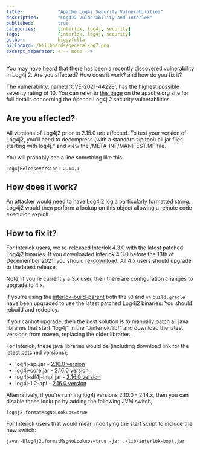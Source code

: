 ```yaml
---
title:             "Apache Log4j Security Vulnerabilities"
description:       "Log4J2 Vulnerability and Interlok"
published:         true
categories:        [interlok, log4j, security]
tags:              [interlok, log4j, security]
author:            higgyfella
billboard: /billboards/general-bg7.png
excerpt_separator: <!-- more -->
---
```


You may have heard that there has been a recently discovered vulnerability in Log4j 2. Are you affected? How does it work? and how do you fix it?

<!-- more -->

The vulnerability, named '[CVE-2021-44228](https://nvd.nist.gov/vuln/detail/CVE-2021-44228)', has the highest possible severity rating of 10. You can refer to [this page](https://logging.apache.org/log4j/2.x/security.html) on the apache.org site for full details concerning the Apache Log4j 2 security vulnerabilities.

## Are you affected?

All versions of Log4j2 prior to 2.15.0 are affected. To test your version of Log4j2, you'll need to decompress (with a standard zip tool) all jar files starting with log4j.* and view the /META-INF/MANIFEST.MF file.

You will probably see a line something like this:

`Log4jReleaseVersion: 2.14.1`

## How does it work?

An attacker would need to have Log4j2 log a particularly formatted string. Log4j2 would then perform a lookup on this object allowing a remote code execution exploit.

## How to fix it?

For Interlok users, we re-released Interlok 4.3.0 with the latest patched Log4j2 binaries. If you downloaded Interlok 4.3.0 before the 13th of Decemember 2021, you should [re-download](https://development.adaptris.net/installers/Interlok/4.3.0/). All 4.x users should upgrade to the latest release.

Note, if you're currently a 3.x user, then there are configuration changes to upgrade to 4.x.

If you're using the [interlok-build-parent](https://github.com/adaptris/interlok-build-parent) both the `v3` and `v4`  `build.gradle` have been upgraded to use the latest patched Log4j2 binaries. You should rebuild and redeploy.

If you cannot upgrade, then the best solution is to manually patch all java libraries that start "log4j" in the "./interlok/lib/" and download the latest versions from maven, replacing the older libraries.

For Interlok, these java libraries would be (including download link for the latest patched versions);

* log4j-api.jar - [2.16.0 version](https://repo1.maven.org/maven2/org/apache/logging/log4j/log4j-api/2.16.0/log4j-api-2.16.0.jar)
* log4j-core.jar - [2.16.0 version](https://repo1.maven.org/maven2/org/apache/logging/log4j/log4j-core/2.16.0/log4j-core-2.16.0.jar)
* log4j-slf4j-impl.jar - [2.16.0 version](https://repo1.maven.org/maven2/org/apache/logging/log4j/log4j-slf4j-impl/2.16.0/log4j-slf4j-impl-2.16.0.jar)
* log4j-1.2-api - [2.16.0 version](https://repo1.maven.org/maven2/org/apache/logging/log4j/log4j-1.2-api/2.16.0/log4j-1.2-api-2.16.0.jar)

Alternatively, if you're running log4j versions 2.10.0 - 2.14.x, then you can disable these lookups by adding the following JVM switch;

`log4j2.formatMsgNoLookups=true`

For Interlok users that would mean modifying the start script to include the new switch:

`java -Dlog4j2.formatMsgNoLookups=true -jar ./lib/interlok-boot.jar`
